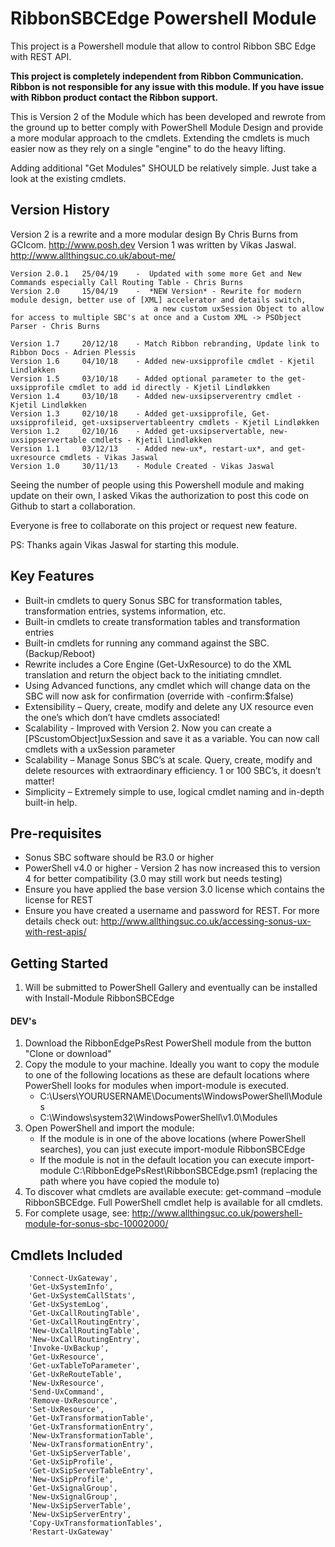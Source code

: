 # RibbonSBCEdge Powershell Module
This project is a Powershell module that allow to control Ribbon SBC Edge with REST API.

**This project is completely independent from Ribbon Communication. Ribbon is not responsible for any issue with this module. If you have issue with Ribbon product contact the Ribbon support.**



This is Version 2 of the Module which has been developed and rewrote from the ground up to better comply with
PowerShell Module Design and provide a more modular approach to the cmdlets. Extending the cmdlets is much
easier now as they rely on a single "engine" to do the heavy lifting.

Adding additional "Get Modules" SHOULD be relatively simple. Just take a look at the existing cmdlets.

## Version History

Version 2 is a rewrite and a more modular design By Chris Burns from GCIcom. http://www.posh.dev
Version 1 was written by Vikas Jaswal. http://www.allthingsuc.co.uk/about-me/

    Version 2.0.1   25/04/19    -  Updated with some more Get and New Commands especially Call Routing Table - Chris Burns
    Version 2.0     15/04/19    -  *NEW Version* - Rewrite for modern module design, better use of [XML] accelerator and details switch,
                                    a new custom uxSession Object to allow for access to multiple SBC's at once and a Custom XML -> PSObject Parser - Chris Burns

    Version 1.7     20/12/18    - Match Ribbon rebranding, Update link to Ribbon Docs - Adrien Plessis
    Version 1.6     04/10/18    - Added new-uxsipprofile cmdlet - Kjetil Lindløkken
    Version 1.5     03/10/18    - Added optional parameter to the get-uxsipprofile cmdlet to add id directly - Kjetil Lindløkken
    Version 1.4     03/10/18    - Added new-uxsipserverentry cmdlet - Kjetil Lindløkken
    Version 1.3     02/10/18    - Added get-uxsipprofile, Get-uxsipprofileid, get-uxsipservertableentry cmdlets - Kjetil Lindløkken
    Version 1.2     02/10/16    - Added get-uxsipservertable, new-uxsippservertable cmdlets - Kjetil Lindløkken
    Version 1.1     03/12/13    - Added new-ux*, restart-ux*, and get-uxresource cmdlets - Vikas Jaswal
    Version 1.0     30/11/13    - Module Created - Vikas Jaswal



Seeing the number of people using this Powershell module and making update on their own, I asked Vikas the authorization to post this code on Github to start a collaboration.


Everyone is free to collaborate on this project or request new feature.

PS: Thanks again Vikas Jaswal for starting this module.

## Key Features

- Built-in cmdlets to query Sonus SBC for transformation tables, transformation entries, systems information, etc.
- Built-in cmdlets to create transformation tables and transformation entries
- Built-in cmdlets for running any command against the SBC. (Backup/Reboot)
- Rewrite includes a Core Engine (Get-UxResource) to do the XML translation and return the object back to the initiating cmndlet.
- Using Advanced functions, any cmdlet which will change data on the SBC will now ask for confirmation (override with -confirm:$false)
- Extensibility – Query, create, modify and delete any UX resource even the one’s which don’t have cmdlets associated!
- Scalability - Improved with Version 2. Now you can create a [PScustomObject]uxSession and save it as a variable. You can now call cmdlets with a uxSession parameter 
- Scalability – Manage Sonus SBC’s at scale. Query, create, modify and delete resources with extraordinary efficiency. 1 or 100 SBC’s, it doesn’t matter!
- Simplicity – Extremely simple to use, logical cmdlet naming and in-depth built-in help.

## Pre-requisites

- Sonus SBC software should be R3.0 or higher
- PowerShell v4.0 or higher - Version 2 has now increased this to version 4 for better compatibility (3.0 may still work but needs testing)
- Ensure you have applied the base version 3.0 license which contains the license for REST
- Ensure you have created a username and password for REST. For more details check out: http://www.allthingsuc.co.uk/accessing-sonus-ux-with-rest-apis/

## Getting Started

1. Will be submitted to PowerShell Gallery and eventually can be installed with Install-Module RibbonSBCEdge

#### DEV's

1. Download the RibbonEdgePsRest PowerShell module from the button "Clone or download"
2. Copy the module to your machine. Ideally you want to copy the module to one of the following locations as these are default locations where PowerShell looks for modules when import-module is executed.
    - C:\Users\YOURUSERNAME\Documents\WindowsPowerShell\Modules
    - C:\Windows\system32\WindowsPowerShell\v1.0\Modules
3. Open PowerShell and import the module:
    - If the module is in one of the above locations (where PowerShell searches), you can just execute import-module RibbonSBCEdge
    - If the module is not in the default location you can execute import-module C:\RibbonEdgePsRest\RibbonSBCEdge.psm1 (replacing the path where you have copied the module to)
4. To discover what cmdlets are available execute: get-command –module RibbonSBCEdge. Full PowerShell cmdlet help is available for all cmdlets.
5. For complete usage, see: http://www.allthingsuc.co.uk/powershell-module-for-sonus-sbc-10002000/

## Cmdlets Included

        'Connect-UxGateway',
        'Get-UxSystemInfo',
        'Get-UxSystemCallStats',
        'Get-UxSystemLog',
        'Get-UxCallRoutingTable',
        'Get-UxCallRoutingEntry',
        'New-UxCallRoutingTable',
        'New-UxCallRoutingEntry',
        'Invoke-UxBackup',
        'Get-UxResource',
        'Get-uxTableToParameter',
        'Get-UxReRouteTable',
        'New-UxResource',
        'Send-UxCommand',
        'Remove-UxResource',
        'Set-UxResource',
        'Get-UxTransformationTable',
        'Get-UxTransformationEntry',
        'New-UxTransformationTable',
        'New-UxTransformationEntry',
        'Get-UxSipServerTable',
        'Get-UxSipProfile',
        'Get-UxSipServerTableEntry',
        'New-UxSipProfile',
        'Get-UxSignalGroup',
        'New-UxSignalGroup',
        'New-UxSipServerTable',
        'New-UxSipServerEntry',
        'Copy-UxTransformationTables',
        'Restart-UxGateway'